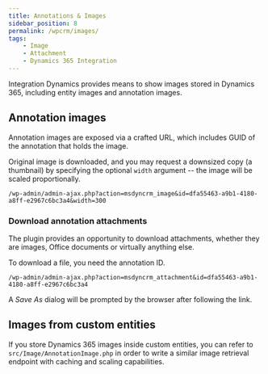 ```yaml
---
title: Annotations & Images
sidebar_position: 8
permalink: /wpcrm/images/
tags:
    - Image
    - Attachment
    - Dynamics 365 Integration
---
```


Integration Dynamics provides means to show images stored in Dynamics 365, including entity images and annotation images.

## Annotation images

Annotation images are exposed via a crafted URL, which includes GUID of the annotation that holds the image.

Original image is downloaded, and you may request a downsized copy (a thumbnail) by specifying the optional `width` argument -- the image will be scaled proportionally.

```
/wp-admin/admin-ajax.php?action=msdyncrm_image&id=dfa55463-a9b1-4180-a8ff-e2967c6bc3a4&width=300
```

### Download annotation attachments

The plugin provides an opportunity to download attachments, whether they are images, Office documents or virtually anything else.

To download a file, you need the annotation ID.

```
/wp-admin/admin-ajax.php?action=msdyncrm_attachment&id=dfa55463-a9b1-4180-a8ff-e2967c6bc3a4
```

A *Save As* dialog will be prompted by the browser after following the link.

## Images from custom entities

If you store Dynamics 365 images inside custom entities, you can refer to `src/Image/AnnotationImage.php` in order to write a similar image retrieval endpoint with caching and scaling capabilities.
